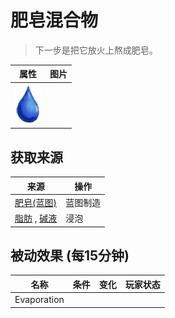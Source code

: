 # 肥皂混合物  
> 下一步是把它放火上熬成肥皂。  
  
  属性  |   图片   
 ----  |  ----:   
   |  ![](Sprite/Thirst.png)   
  
## 获取来源  
来源  |  操作  
----  |  ----  
[肥皂(蓝图)](Bp_Soap.md)  |  蓝图制造  
[脂肪](Fat.md) , [碱液](LQ_Lye.md)  |  浸泡  
## 被动效果 (每15分钟)  
名称  |  条件  |  变化  |  玩家状态  
----  |  ----  |  ----  |  ----  
Evaporation  |    |    |    
